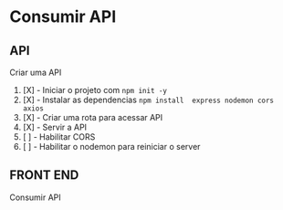 # Consumir API

## API

Criar uma API
1. [X] - Iniciar o projeto com `npm init -y`
1. [X]  - Instalar as dependencias  `npm install  express nodemon cors axios`
1. [X]  - Criar uma rota para acessar API
1. [X]  - Servir a API
1. [ ]  - Habilitar CORS
1. [ ]  - Habilitar  o nodemon para reiniciar  o server

## FRONT END
Consumir API
